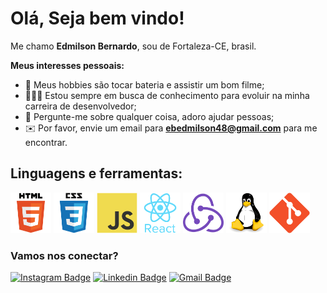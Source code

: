 # Olá, Seja bem vindo!

Me chamo **Edmilson Bernardo**, sou de Fortaleza-CE, brasil.

**Meus interesses pessoais:**

* 🥁 Meus hobbies são tocar bateria e assistir um bom filme;
* 👨🏼‍💻 Estou sempre em busca de conhecimento para evoluir na minha carreira de desenvolvedor;
* 📝 Pergunte-me sobre qualquer coisa, adoro ajudar pessoas;
* ✉️ Por favor, envie um email para **[ebedmilson48@gmail.com](mailto:ebedmilson48@gmail.com)** para me encontrar.

## Linguagens e ferramentas:

<p float="left">
<img src="https://raw.githubusercontent.com/devicons/devicon/master/icons/html5/html5-original-wordmark.svg" width="65" style="display:inline">
<img src="https://raw.githubusercontent.com/devicons/devicon/master/icons/css3/css3-original-wordmark.svg" width="65" style="display:inline">
<img src="https://raw.githubusercontent.com/devicons/devicon/master/icons/javascript/javascript-original.svg" width="65" style="display:inline">
<img src="https://raw.githubusercontent.com/devicons/devicon/master/icons/react/react-original-wordmark.svg" width="65" style="display:inline">
<img src="https://raw.githubusercontent.com/devicons/devicon/master/icons/redux/redux-original.svg" width="65" style="display:inline">
<img src="https://raw.githubusercontent.com/devicons/devicon/master/icons/linux/linux-original.svg" width="65" style="display:inline">
<img src="https://raw.githubusercontent.com/devicons/devicon/master/icons/git/git-original.svg" width="65" style="display:inline">
</p>


### Vamos nos conectar?

[![Instagram Badge](https://img.shields.io/badge/-@edmilsonnt-6633cc?style=flat-square&labelColor=6633cc&logo=instagram&logoColor=white&link=https://www.instagram.com/edmilsonnt/)](https://www.instagram.com/edmilsonnt/) 
[![Linkedin Badge](https://img.shields.io/badge/-Edmilson%20Bernardo-6633cc?style=flat-square&logo=Linkedin&logoColor=white&link=https://www.linkedin.com/in/edmilsonbernardont/)](https://www.linkedin.com/in/edmilsonbernardont/) 
[![Gmail Badge](https://img.shields.io/badge/-ebedmilson48@gmail.com-6633cc?style=flat-square&logo=Gmail&logoColor=white&link=mailto:ebedmilson48@gmail.com)](mailto:ebedmilson48@gmail.com)
